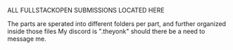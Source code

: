 ALL FULLSTACKOPEN SUBMISSIONS LOCATED HERE

The parts are sperated into different folders per part, and further organized inside those files
My discord is ".theyonk" should there be a need to message me.
